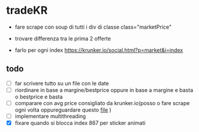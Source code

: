 # tradeKR
- fare scrape con soup di tutti i div di classe
class="marketPrice"

- trovare differenza tra le prima 2 offerte

- farlo per ogni index
https://krunker.io/social.html?p=market&i=index

## todo
- [ ] far scrivere tutto su un file con le date
- [ ] riordinare in base a margine/bestprice oppure in base a margine e basta o bestprice e basta
- [ ] comparare con avg price consigliato da krunker.io(posso o fare scrape ogni volta oppureguardare questo [file](https://api.krunker.io/webhooks/general/items/prices) )
- [ ] implementare multithreading
- [x] fixare quando si blocca index 867 per sticker animati
